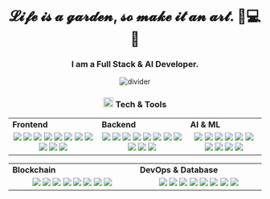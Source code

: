 <h1 align="center">
  𝓛𝓲𝓯𝓮 𝓲𝓼 𝓪 𝓰𝓪𝓻𝓭𝓮𝓷, 𝓼𝓸 𝓶𝓪𝓴𝓮 𝓲𝓽 𝓪𝓷 𝓪𝓻𝓽. 🚀💻🔥
</h1>
<h3 align="center">
  I am a Full Stack & AI Developer.
</h3>

<div align="center">
  <img src="https://github.com/santa-bringyouwishes/santa-bringyouwishes/blob/main/divider1.png" alt="divider"/>
</div>

<h3 align="center"><img src="https://github.com/santa-bringyouwishes/santa-bringyouwishes/blob/main/code.gif" height="20"/> Tech & Tools</h3>

<div align="center" style="witdh:100%"> 
  <table>
    <tr>
      <td valign="center" width="100px"><b>Frontend<b></td>
      <td valign="center" width="100px"><b>Backend<b></td>
      <td valign="center" width="100px"><b>AI & ML<b></td>
    </tr>
    <tr>
      <td valign="center" align="center" width="300px">
        <img src="https://img.shields.io/badge/React-blue" /> 
        <img src="https://img.shields.io/badge/Next-blue" />  
        <img src="https://img.shields.io/badge/API Integration-blue" /> 
        <img src="https://img.shields.io/badge/Vue-blue" /> 
        <img src="https://img.shields.io/badge/Nuxt-blue" /> 
        <img src="https://img.shields.io/badge/Angular-blue" /> 
        <img src="https://img.shields.io/badge/Tailwind-blue" /> 
        <img src="https://img.shields.io/badge/JavaScript-blue" /> 
        <img src="https://img.shields.io/badge/TypeScript-blue" />
        <img src="https://img.shields.io/badge/Dart-blue" /> 
        <img src="https://img.shields.io/badge/Flutter-blue" />
      </td>      
      <td valign="center" align="center" width="300px">
        <img src="https://img.shields.io/badge/Django-blue" /> 
        <img src="https://img.shields.io/badge/Flask-blue" /> 
        <img src="https://img.shields.io/badge/FastAPI-blue" /> 
        <img src="https://img.shields.io/badge/Python-blue" /> 
        <img src="https://img.shields.io/badge/Node.js-blue" /> 
        <img src="https://img.shields.io/badge/Express-blue" /> 
        <img src="https://img.shields.io/badge/Selenium-blue" />  
        <img src="https://img.shields.io/badge/BeautifulSoup-blue" /> 
        <img src="https://img.shields.io/badge/PHP-blue" /> 
        <img src="https://img.shields.io/badge/Laravel-blue" /> 
        <img src="https://img.shields.io/badge/Nest.js-blue" /> 
      </td>
     <td valign="center" align="center" width="300px">
       <img src="https://img.shields.io/badge/Chatbot Development-blue" />  
       <img src="https://img.shields.io/badge/NLP-blue" />
       <img src="https://img.shields.io/badge/LLM-blue" />  
       <img src="https://img.shields.io/badge/Tensorflow-blue" /> 
       <img src="https://img.shields.io/badge/Tensorflow-blue" /> 
       <img src="https://img.shields.io/badge/Keras-blue" /> 
       <img src="https://img.shields.io/badge/Scikit-blue" /> 
       <img src="https://img.shields.io/badge/Jupyter-blue" /> 
       <img src="https://img.shields.io/badge/Pandas-blue" /> 
       <img src="https://img.shields.io/badge/Numpy-blue" /> 
      </td>
    </tr>
  </table>
  
 <table>
    <tr>
      <td valign="center" width="100px"><b>Blockchain<b></td>
      <td valign="center" width="100px"><b>DevOps & Database<b></td>
    </tr>
    <tr>
      <td valign="center" align="center" width="300px">
        <img src="https://img.shields.io/badge/Web3.js-blue" /> 
        <img src="https://img.shields.io/badge/Solidity-blue" /> 
        <img src="https://img.shields.io/badge/Ethers.js-blue" /> 
        <img src="https://img.shields.io/badge/Solana-blue" /> 
        <img src="https://img.shields.io/badge/Golang-blue" /> 
        <img src="https://img.shields.io/badge/Rust-blue" /> 
        <img src="https://img.shields.io/badge/Smart Contract-blue" /> 
        <img src="https://img.shields.io/badge/Bitcoin-blue" />
      </td>
      <td valign="center" align="center" width="300px">
        <img src="https://img.shields.io/badge/AWS-blue" /> 
        <img src="https://img.shields.io/badge/CI/CD-blue" /> 
        <img src="https://img.shields.io/badge/Docker-blue" /> 
        <img src="https://img.shields.io/badge/TDD-blue" /> 
        <img src="https://img.shields.io/badge/Jira-blue" /> 
        <img src="https://img.shields.io/badge/MySQL-blue" /> 
        <img src="https://img.shields.io/badge/MongoDB-blue" /> 
        <img src="https://img.shields.io/badge/PostgreSQL-blue" /> 
      </td>
    </tr>
  </table>
</div>
